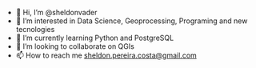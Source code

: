 - 👋 Hi, I’m @sheldonvader
- 👀 I’m interested in Data Science, Geoprocessing, Programing and new tecnologies
- 🌱 I’m currently learning Python and PostgreSQL
- 💞️ I’m looking to collaborate on QGIs
- 📫 How to reach me sheldon.pereira.costa@gmail.com

<!---
sheldonvader/sheldonvader is a ✨ special ✨ repository because its `README.md` (this file) appears on your GitHub profile.
You can click the Preview link to take a look at your changes.
--->
